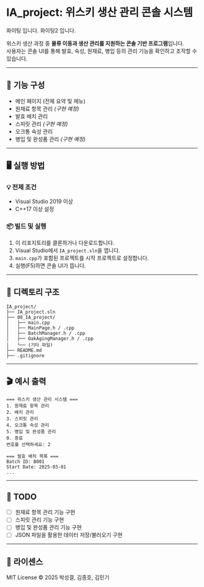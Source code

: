 # IA_project: 위스키 생산 관리 콘솔 시스템

화이팅 입니다.
화이팅2 입니다.

위스키 생산 과정 중 **물류 이동과 생산 관리를 지원하는 콘솔 기반 프로그램**입니다.  
사용자는 콘솔 UI를 통해 발효, 숙성, 원재료, 병입 등의 관리 기능을 확인하고 조작할 수 있습니다.

---

## 🔧 기능 구성

- 메인 페이지 (전체 요약 및 메뉴)
- 원재료 항목 관리 *(구현 예정)*
- 발효 배치 관리
- 스피릿 관리 *(구현 예정)*
- 오크통 숙성 관리
- 병입 및 완성품 관리 *(구현 예정)*

---

## 🖥️ 실행 방법

### 💡 전제 조건
- Visual Studio 2019 이상
- C++17 이상 설정

### 📦 빌드 및 실행
1. 이 리포지토리를 클론하거나 다운로드합니다.
2. Visual Studio에서 `IA_project.sln`을 엽니다.
3. `main.cpp`가 포함된 프로젝트를 시작 프로젝트로 설정합니다.
4. 실행(F5)하면 콘솔 UI가 뜹니다.

---

## 📁 디렉토리 구조

```
IA_project/
├── IA_project.sln
├── 08_IA_project/
│   ├── main.cpp
│   ├── MainPage.h / .cpp
│   ├── BatchManager.h / .cpp
│   ├── OakAgingManager.h / .cpp
│   └── (기타 파일)
├── README.md
├── .gitignore
```

---

## 🎬 예시 출력

```
=== 위스키 생산 관리 시스템 ===
1. 원재료 항목 관리
2. 배치 관리
3. 스피릿 관리
4. 오크통 숙성 관리
5. 병입 및 완성품 관리
0. 종료
번호를 선택하세요: 2

=== 발효 배치 목록 ===
Batch ID: B001
Start Date: 2025-03-01
...
```

---

## 📝 TODO

- [ ] 원재료 항목 관리 기능 구현
- [ ] 스피릿 관리 기능 구현
- [ ] 병입 및 완성품 관리 기능 구현
- [ ] JSON 파일을 활용한 데이터 저장/불러오기 구현

---

## 📄 라이센스

MIT License © 2025 박성결, 김종호, 김민기